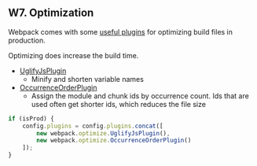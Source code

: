 ## W7. Optimization

Webpack comes with some [useful plugins](https://github.com/webpack/docs/wiki/optimization) for optimizing build files in production.

Optimizing does increase the build time.

- [UglifyJsPlugin](http://webpack.github.io/docs/list-of-plugins.html#uglifyjsplugin)
    + Minify and shorten variable names
- [OccurrenceOrderPlugin](https://webpack.github.io/docs/list-of-plugins.html#occurrenceorderplugin)
    + Assign the module and chunk ids by occurrence count. Ids that are used often get shorter ids, which reduces the file size

```javascript
if (isProd) {
    config.plugins = config.plugins.concat([
        new webpack.optimize.UglifyJsPlugin(),
        new webpack.optimize.OccurrenceOrderPlugin()
    ]);
}
```

